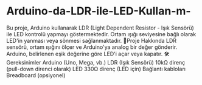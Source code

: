 # Arduino-da-LDR-ile-LED-Kullan-m-
Bu proje, Arduino kullanarak LDR (Light Dependent Resistor - Işık Sensörü) ile LED kontrolü yapmayı göstermektedir. Ortam ışığı seviyesine bağlı olarak LED'in yanması veya sönmesi sağlanmaktadır.
📌Proje Hakkında
LDR sensörü, ortam ışığını ölçer ve Arduino'ya analog bir değer gönderir.
Arduino, belirlenen eşik değerine göre LED'i açar veya kapatır.
🛠Gereksinimler
Arduino (Uno, Mega, vb.)
LDR (Işık Sensörü)
10kΩ direnç (pull-down direnci olarak)
LED
330Ω direnç (LED için)
Bağlantı kabloları
Breadboard (opsiyonel)
